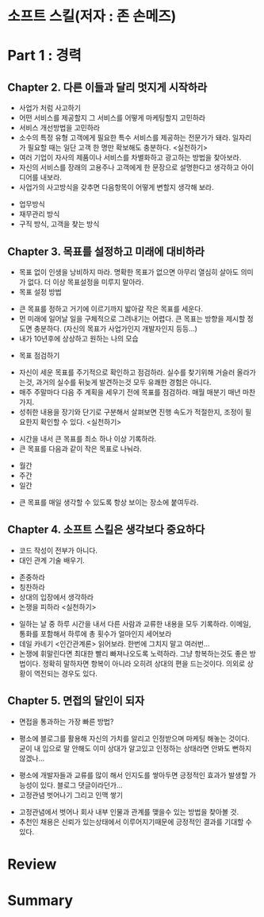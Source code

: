 # 소프트 스킬(저자 : 존 손메즈)

# Part 1 : 경력

## Chapter 2. 다른 이들과 달리 멋지게 시작하라
* 사업가 처럼 사고하기
* 어떤 서비스를 제공할지 그 서비스를 어떻게 마케팅할지 고민하라
* 서비스 개선방법을 고민하라
* 소수의 특정 유형 고객에게 필요한 특수 서비스를 제공하는 전문가가 돼라. 일자리가 필요할 때는 일단 고객 한 명만 확보해도 충분하다.
<실천하기>
* 여러 기업이 자사의 제품이나 서비스를 차별화하고 광고하는 방법을 찾아보라.
* 자신의 서비스를 장래의 고용주나 고객에게 한 문장으로 설명한다고 생각하고 아이디어를 내보라.
* 사업가의 사고방식을 갖추면 다음항목이 어떻게 변할지 생각해 보라. 
- 업무방식
- 재무관리 방식
- 구직 방식, 고객을 찾는 방식


## Chapter 3. 목표를 설정하고 미래에 대비하라
* 목표 없이 인생을 낭비하지 마라. 명확한 목표가 없으면 아무리 열심히 살아도 의미가 없다. 더 이상 목표설정을 미루지 말아라.
* 목표 설정 방법
- 큰 목표를 정하고 거기에 이르기까지 밟아갈 작은 목표를 세운다.
- 먼 미래에 일어날 일을 구체적으로 그려내기는 어렵다. 큰 목표는 방향을 제시할 정도면 충분하다. (자신의 목표가 사업가인지 개발자인지 등등...)
- 내가 10년후에 상상하고 원하는 나의 모습
* 목표 점검하기
- 자신이 세운 목표를 주기적으로 확인하고 점검하라. 실수를 찾기위해 거슬러 올라가는것, 과거의 실수를 뒤늦게 발견하는것 모두 유쾌한 경험은 아니다.
- 매주 주말마다 다음 주 계획을 세우기 전에 목표를 점검하라. 매월 매분기 매년 마찬가지.
- 성취한 내용을 장기와 단기로 구분해서 살펴보면 진행 속도가 적절한지, 조정이 필요한지 확인할 수 있다.
<실천하기>
* 시간을 내서 큰 목표를 최소 하나 이상 기록하라.
* 큰 목표를 다음과 같이 작은 목표로 나눠라.
- 월간
- 주간
- 일간
* 큰 목표를 매일 생각할 수 있도록 항상 보이는 장소에 붙여두라.


## Chapter 4. 소프트 스킬은 생각보다 중요하다
* 코드 작성이 전부가 아니다.
* 대인 관계 기술 배우기.
- 존중하라
- 칭찬하라
- 상대의 입장에서 생각하라
- 논쟁을 피하라
<실천하기>
* 일하는 날 중 하루 시간을 내서 다른 사람과 교류한 내용을 모두 기록하라. 이메일, 통화를 포함해서 하루에 총 횟수가 얼마인지 세어보라
* 데일 카네기 <인간관계론> 읽어보라. 한번에 그치지 말고 여러번...
* 논쟁에 휘말린다면 최대한 빨리 빠져나오도록 노력하라. 그냥 항복하는것도 좋은 방법이다. 정확히 말하자면 항복이 아니라 오히려 상대의 편을 드는것이다. 의외로 상황이 역전되는 경우도 있다.


## Chapter 5. 면접의 달인이 되자
* 면접을 통과하는 가장 빠른 방법? 
- 평소에 블로그를 활용해 자신의 가치를 알리고 인정받으며  마케팅 해놓는 것이다. 굳이 내 입으로 말 안해도 이미 상대가 알고있고 인정하는 상태라면 안봐도 뻔하지 않겠나...
* 평소에 개발자들과 교류를 많이 해서 인지도를 쌓아두면 긍정적인 효과가 발생할 가능성이 있다. 블로그 댓글이라던가...
* 고정관념 벗어나기 그리고 인맥 쌓기
- 고정관념에서 벗어나 회사 내부 인물과 관계를 맺을수 있는 방법을 찾아볼 것.
- 추천인 채용은 신뢰가 있는상태에서 이루어지기때문에 긍정적인 결과를 기대할 수 있다.

# Review

# Summary

